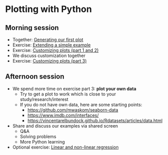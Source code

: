 # Plotting with Python

## Morning session

- Together: [Generating our first plot](https://coderefinery.github.io/data-visualization-python/first-plot/)
- Exercise: [Extending a simple example](https://coderefinery.github.io/data-visualization-python/first-plot/#exercises)
- Exercise: [Customizing plots (part 1 and 2)](https://coderefinery.github.io/data-visualization-python/customizing-plots/)
- We discuss customization together
- Exercise: [Customizing plots (part 3)](https://coderefinery.github.io/data-visualization-python/customizing-plots/)


## Afternoon session

- We spend more time on exercise part 3: **plot your own data**
  - Try to get a plot to work which is close to your study/research/interest
  - If you do not have own data, here are some starting points:
    - <https://github.com/mwaskom/seaborn-data>
    - <https://www.imdb.com/interfaces/>
    - <https://vincentarelbundock.github.io/Rdatasets/articles/data.html>
- Share and discuss our examples via shared screen
  - Q&A
  - Solving problems
  - More Python learning
- Optional exercise: [Linear and non-linear regression](https://coderefinery.github.io/data-visualization-python/regression/)
